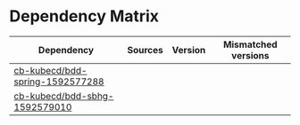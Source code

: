 # Dependency Matrix

Dependency | Sources | Version | Mismatched versions
---------- | ------- | ------- | -------------------
[cb-kubecd/bdd-spring-1592577288](https://github.com/cb-kubecd/bdd-spring-1592577288.git) |  | []() | 
[cb-kubecd/bdd-sbhg-1592579010](https://github.com/cb-kubecd/bdd-sbhg-1592579010.git) |  | []() | 

